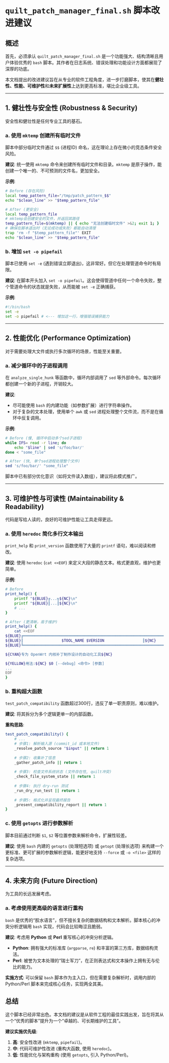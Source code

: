 # `quilt_patch_manager_final.sh` 脚本改进建议

## 概述

首先，必须承认 `quilt_patch_manager_final.sh` 是一个功能强大、结构清晰且用户体验优秀的 `bash` 脚本。其作者在日志系统、错误处理和功能设计方面都展现了深厚的功底。

本文档提出的改进建议旨在从专业的软件工程角度，进一步打磨脚本，使其在**健壮性、性能、可维护性**和**未来扩展性**上达到更高标准，堪比企业级工具。

---

## 1. 健壮性与安全性 (Robustness & Security)

安全性和健壮性是任何专业工具的基石。

### a. 使用 `mktemp` 创建所有临时文件

脚本中部分临时文件通过 `$$` (进程ID) 命名，这在理论上存在微小的竞态条件安全风险。

**建议**:
统一使用 `mktemp` 命令来创建所有临时文件和目录。`mktemp` 是原子操作，能创建一个唯一的、不可预测的文件名，更加安全。

**示例**:
```bash
# Before (存在风险)
local temp_pattern_file="/tmp/patch_pattern_$$"
echo "$clean_line" >> "$temp_pattern_file"

# After (更安全)
local temp_pattern_file
# mktemp会创建安全的文件，并返回其路径
temp_pattern_file=$(mktemp) || { echo "无法创建临时文件" >&2; exit 1; }
# 确保在脚本退出时（无论成功或失败）都能自动清理
trap 'rm -f "$temp_pattern_file"' EXIT
echo "$clean_line" >> "$temp_pattern_file"
```

### b. 增加 `set -o pipefail`

脚本已使用 `set -e` (遇到错误立即退出)，这非常好。但它在处理管道命令时有局限。

**建议**:
在脚本开头加入 `set -o pipefail`。这会使得管道中任何一个命令失败，整个管道命令的状态就是失败，从而能被 `set -e` 正确捕获。

**示例**:
```bash
#!/bin/bash
set -e
set -o pipefail # <--- 增加这一行，增强错误捕获能力
```

---

## 2. 性能优化 (Performance Optimization)

对于需要处理大文件或执行多次循环的场景，性能至关重要。

### a. 减少循环中的子进程调用

在 `analyze_single_hunk` 等函数中，循环内部调用了 `sed` 等外部命令。每次循环都创建一个新的子进程，开销较大。

**建议**:
- 尽可能使用 `bash` 的内建功能（如参数扩展）进行字符串操作。
- 对于复杂的文本处理，使用单个 `awk` 或 `sed` 进程处理整个文件流，而不是在循环中反复调用。

**示例**:
```bash
# Before (慢, 循环中启动多个sed子进程)
while IFS= read -r line; do
    echo "$line" | sed 's/foo/bar/'
done < "some_file"

# After (快, 单个sed进程处理整个文件)
sed 's/foo/bar/' "some_file"
```
脚本中已有部分优化意识（如将文件读入数组），建议将此模式推广。

---

## 3. 可维护性与可读性 (Maintainability & Readability)

代码是写给人读的，良好的可维护性能让工具走得更远。

### a. 使用 `heredoc` 简化多行文本输出

`print_help` 和 `print_version` 函数使用了大量的 `printf` 语句，难以阅读和修改。

**建议**:
使用 `heredoc` (`cat <<EOF`) 来定义大段的静态文本。格式更直观，维护也更简单。

**示例**:
```bash
# Before
print_help() {
    printf "${BLUE}╔...╗${NC}\n"
    printf "${BLUE}║...║${NC}\n"
    # ...
}

# After (更清晰，易于维护)
print_help() {
    cat <<EOF
${BLUE}╔══════════════════════════════════════════════════════════════════════╗${NC}
${BLUE}║                 $TOOL_NAME $VERSION                 ║${NC}
${BLUE}╚══════════════════════════════════════════════════════════════════════╝${NC}

${CYAN}专为 OpenWrt 内核补丁制作设计的自动化工具${NC}

${YELLOW}用法:${NC} $0 [--debug] <命令> [参数]
...
EOF
}
```

### b. 重构超大函数

`test_patch_compatibility` 函数超过300行，违反了单一职责原则，难以维护。

**建议**:
将其拆分为多个逻辑更单一的内部函数。

**重构思路**:
```bash
test_patch_compatibility() {
    # ...
    # 步骤1: 解析输入源 (commit_id 或本地文件)
    _resolve_patch_source "$input" || return 1
    
    # 步骤2: 收集补丁信息
    _gather_patch_info || return 1
    
    # 步骤3: 检查文件系统状态 (文件存在性, quilt冲突)
    _check_file_system_state || return 1
    
    # 步骤4: 执行 dry-run 测试
    _run_dry_run_test || return 1
    
    # 步骤5: 格式化并呈现最终报告
    _present_compatibility_report || return 1
}
```

### c. 使用 `getopts` 进行参数解析

脚本目前通过判断 `$1`, `$2` 等位置参数来解析命令，扩展性较差。

**建议**:
使用 `bash` 内建的 `getopts` (处理短选项) 或 `getopt` (处理长选项) 来构建一个更标准、更可扩展的参数解析逻辑，能更好地支持 `--force` 或 `-o <file>` 这样的复杂选项。

---

## 4. 未来方向 (Future Direction)

为工具的长远发展考虑。

### a. 考虑使用更高级的语言进行重构

`bash` 是优秀的“胶水语言”，但不擅长复杂的数据结构和文本解析。脚本核心的冲突分析逻辑用 `bash` 实现，代码会比较晦涩且脆弱。

**建议**:
考虑用 **Python** 或 **Perl** 重写核心的冲突分析逻辑。
- **Python**: 拥有强大的标准库 (`argparse`, `re`) 和丰富的第三方库，数据结构灵活。
- **Perl**: 被誉为文本处理的“瑞士军刀”，在正则表达式和文本操作上拥有无与伦比的能力。

**实施方式**:
可以保留 `bash` 脚本作为主入口，但在需要复杂解析时，调用内部的 Python/Perl 脚本来完成核心任务，实现两全其美。

## 总结

这个脚本已经非常出色。本文档的建议是从软件工程的最佳实践出发，旨在将其从一个“优秀的脚本”提升为一个“卓越的、可长期维护的工具”。

**建议实施优先级**:
1.  **高**: 安全性改进 (`mktemp`, `pipefail`)。
2.  **中**: 代码可维护性改进 (重构大函数, 使用 `heredoc`)。
3.  **低**: 性能优化与架构重构 (使用 `getopts`, 引入 Python/Perl)。
